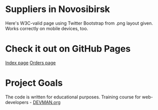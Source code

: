 # Suppliers in Novosibirsk

Here's W3C-valid page using Twitter Bootstrap from .png layout given. Works correctly on mobile devices, too.  


# Check it out on GitHub Pages
[Index page](https://gaisin.github.io/22_proto_markup/index_generated.html)
[Orders page](https://gaisin.github.io/22_proto_markup/orders_generated.html)


# Project Goals

The code is written for educational purposes. Training course for web-developers - [DEVMAN.org](https://devman.org)
